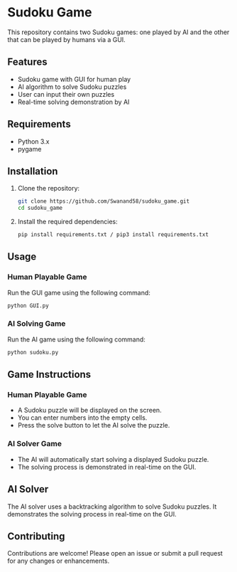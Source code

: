 # Sudoku Game

This repository contains two Sudoku games: one played by AI and the other that can be played by humans via a GUI.

## Features

- Sudoku game with GUI for human play
- AI algorithm to solve Sudoku puzzles
- User can input their own puzzles
- Real-time solving demonstration by AI

## Requirements

- Python 3.x
- pygame

## Installation

1. Clone the repository:

   ```sh
   git clone https://github.com/Swanand58/sudoku_game.git
   cd sudoku_game
   ```

2. Install the required dependencies:
   ```sh
   pip install requirements.txt / pip3 install requirements.txt
   ```

## Usage

### Human Playable Game

Run the GUI game using the following command:

```sh
python GUI.py
```

### AI Solving Game

Run the AI game using the following command:

```sh
python sudoku.py
```

## Game Instructions

### Human Playable Game

- A Sudoku puzzle will be displayed on the screen.
- You can enter numbers into the empty cells.
- Press the solve button to let the AI solve the puzzle.

### AI Solver Game

- The AI will automatically start solving a displayed Sudoku puzzle.
- The solving process is demonstrated in real-time on the GUI.

## AI Solver

The AI solver uses a backtracking algorithm to solve Sudoku puzzles. It demonstrates the solving process in real-time on the GUI.

## Contributing

Contributions are welcome! Please open an issue or submit a pull request for any changes or enhancements.
